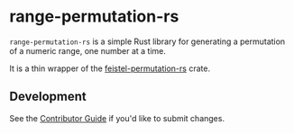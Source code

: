# range-permutation-rs

`range-permutation-rs` is a simple Rust library for generating a permutation of a numeric range, one number at a time.

It is a thin wrapper of the [feistel-permutation-rs](https://github.com/drtconway/permutation-rs) crate.

## Development

See the [Contributor Guide](./CONTRIBUTING.md) if you'd like to submit changes.

